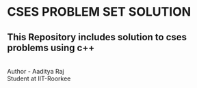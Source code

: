 <h1>CSES PROBLEM SET SOLUTION</h1>
<h2>This Repository includes solution to cses problems using c++</h2>
<br>
Author - Aaditya Raj
<br>
Student at IIT-Roorkee
